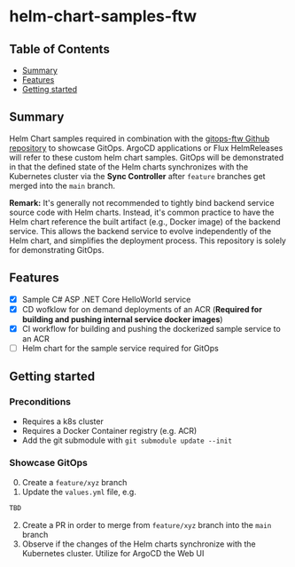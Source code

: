 # helm-chart-samples-ftw

## Table of Contents

+ [Summary](#summary)
+ [Features](#features)
+ [Getting started](#getting-started)

## Summary

Helm Chart samples required in combination with the [gitops-ftw Github repository](https://github.com/MGTheTrain/gitops-ftw) to showcase GitOps. ArgoCD applications or Flux HelmReleases will refer to these custom helm chart samples. GitOps will be demonstrated in that the defined state of the Helm charts synchronizes with the Kubernetes cluster via the **Sync Controller** after `feature` branches get merged into the `main` branch.

**Remark:** It's generally not recommended to tightly bind backend service source code with Helm charts. Instead, it's common practice to have the Helm chart reference the built artifact (e.g., Docker image) of the backend service. This allows the backend service to evolve independently of the Helm chart, and simplifies the deployment process. This repository is solely for demonstrating GitOps.

## Features

- [x] Sample C# ASP .NET Core HelloWorld service 
- [x] CD wofklow for on demand deployments of an ACR (**Required for building and pushing internal service docker images**)
- [x] CI workflow for building and pushing the dockerized sample service to an ACR
- [ ] Helm chart for the sample service required for GitOps

## Getting started

### Preconditions

- Requires a k8s cluster
- Requires a Docker Container registry (e.g. ACR) 
- Add the git submodule with `git submodule update --init`

### Showcase GitOps

0. Create a `feature/xyz` branch
1. Update the `values.yml` file, e.g. 

```sh
TBD
```

2. Create a PR in order to merge from `feature/xyz` branch into the `main` branch
3. Observe if the changes of the Helm charts synchronize with the Kubernetes cluster. Utilize for ArgoCD the Web UI